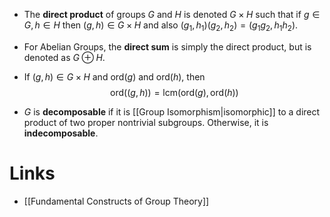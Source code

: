 * The **direct product** of groups $G$ and $H$ is denoted $G\times H$ such that if $g\in G, h\in H$ then $(g,h)\in G\times H$ and also $(g_1,h_1)(g_2,h_2)=(g_1g_2, h_1h_2)$. 
* For Abelian Groups, the **direct sum** is simply the direct product, but is denoted as $G\oplus H$.
* If $(g,h)\in G\times H$ and $\text{ord}(g)$ and $\text{ord}(h)$, then 
  $$
  \text{ord}((g,h)) = \text{lcm}\left(\text{ord}(g), \text{ord}(h)\right)
  $$
  
* $G$ is **decomposable** if it is [[Group Isomorphism|isomorphic]] to a direct product of two proper nontrivial subgroups. Otherwise, it is **indecomposable**.
# Links
* [[Fundamental Constructs of Group Theory]]